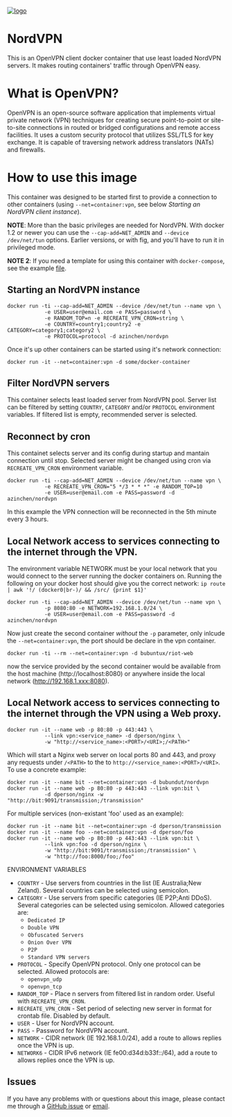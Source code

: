 [![logo](https://github.com/azinchen/nordvpn/raw/master/NordVpn_logo.png)](https://www.nordvpn.com/)

# NordVPN

This is an OpenVPN client docker container that use least loaded NordVPN servers. It makes routing containers' traffic through OpenVPN easy.

# What is OpenVPN?

OpenVPN is an open-source software application that implements virtual private network (VPN) techniques for creating secure point-to-point or site-to-site connections in routed or bridged configurations and remote access facilities. It uses a custom security protocol that utilizes SSL/TLS for key exchange. It is capable of traversing network address translators (NATs) and firewalls.

# How to use this image

This container was designed to be started first to provide a connection to other containers (using `--net=container:vpn`, see below *Starting an NordVPN client instance*).

**NOTE**: More than the basic privileges are needed for NordVPN. With docker 1.2 or newer you can use the `--cap-add=NET_ADMIN` and `--device /dev/net/tun` options. Earlier versions, or with fig, and you'll have to run it in privileged mode.

**NOTE 2**: If you need a template for using this container with `docker-compose`, see the example [file](https://github.com/dperson/openvpn-client/raw/master/docker-compose.yml).

## Starting an NordVPN instance

    docker run -ti --cap-add=NET_ADMIN --device /dev/net/tun --name vpn \
                -e USER=user@email.com -e PASS=password \
                -e RANDOM_TOP=n -e RECREATE_VPN_CRON=string \
                -e COUNTRY=country1;country2 -e CATEGORY=category1;category2 \
                -e PROTOCOL=protocol -d azinchen/nordvpn

Once it's up other containers can be started using it's network connection:

    docker run -it --net=container:vpn -d some/docker-container

## Filter NordVPN servers

This container selects least loaded server from NordVPN pool. Server list can be filtered by setting `COUNTRY`, `CATEGORY` and/or `PROTOCOL` environment variables. If filtered list is empty, recommended server is selected.

## Reconnect by cron

This containet selects server and its config during startup and mantain connection until stop. Selected server might be changed using cron via `RECREATE_VPN_CRON` environment variable.

    docker run -ti --cap-add=NET_ADMIN --device /dev/net/tun --name vpn \
                -e RECREATE_VPN_CRON="5 */3 * * *" -e RANDOM_TOP=10
                -e USER=user@email.com -e PASS=password -d azinchen/nordvpn

In this example the VPN connection will be reconnected in the 5th minute every 3 hours.

## Local Network access to services connecting to the internet through the VPN.

The environment variable NETWORK must be your local network that you would connect to the server running the docker containers on. Running the following on your docker host should give you the correct network: `ip route | awk '!/ (docker0|br-)/ && /src/ {print $1}'`

    docker run -ti --cap-add=NET_ADMIN --device /dev/net/tun --name vpn \
                -p 8080:80 -e NETWORK=192.168.1.0/24 \ 
                -e USER=user@email.com -e PASS=password -d azinchen/nordvpn

Now just create the second container _without_ the `-p` parameter, only inlcude the `--net=container:vpn`, the port should be declare in the vpn container.

    docker run -ti --rm --net=container:vpn -d bubuntux/riot-web

now the service provided by the second container would be available from the host machine (http://localhost:8080) or anywhere inside the local network (http://192.168.1.xxx:8080).

## Local Network access to services connecting to the internet through the VPN using a Web proxy.

    docker run -it --name web -p 80:80 -p 443:443 \
                --link vpn:<service_name> -d dperson/nginx \
                -w "http://<service_name>:<PORT>/<URI>;/<PATH>"

Which will start a Nginx web server on local ports 80 and 443, and proxy any requests under `/<PATH>` to the to `http://<service_name>:<PORT>/<URI>`. To use a concrete example:

    docker run -it --name bit --net=container:vpn -d bubundut/nordvpn
    docker run -it --name web -p 80:80 -p 443:443 --link vpn:bit \
                -d dperson/nginx -w "http://bit:9091/transmission;/transmission"

For multiple services (non-existant 'foo' used as an example):

    docker run -it --name bit --net=container:vpn -d dperson/transmission
    docker run -it --name foo --net=container:vpn -d dperson/foo
    docker run -it --name web -p 80:80 -p 443:443 --link vpn:bit \
                --link vpn:foo -d dperson/nginx \
                -w "http://bit:9091/transmission;/transmission" \
                -w "http://foo:8000/foo;/foo"

ENVIRONMENT VARIABLES

 * `COUNTRY`           - Use servers from countries in the list (IE Australia;New Zeland). Several countries can be selected using semicolon.
 * `CATEGORY`          - Use servers from specific categories (IE P2P;Anti DDoS). Several categories can be selected using semicolon. Allowed categories are:
   * `Dedicated IP`
   * `Double VPN`
   * `Obfuscated Servers`
   * `Onion Over VPN`
   * `P2P`
   * `Standard VPN servers`
 * `PROTOCOL`          - Specify OpenVPN protocol. Only one protocol can be selected. Allowed protocols are:
   * `openvpn_udp`
   * `openvpn_tcp`
 * `RANDOM_TOP`        - Place n servers from filtered list in random order. Useful with `RECREATE_VPN_CRON`.
 * `RECREATE_VPN_CRON` - Set period of selecting new server in format for crontab file. Disabled by default.
 * `USER`              - User for NordVPN account.
 * `PASS`              - Password for NordVPN account.
 * `NETWORK`           - CIDR network (IE 192.168.1.0/24), add a route to allows replies once the VPN is up.
 * `NETWORK6`          - CIDR IPv6 network (IE fe00:d34d:b33f::/64), add a route to allows replies once the VPN is up.

## Issues

If you have any problems with or questions about this image, please contact me through a [GitHub issue](https://github.com/azinchen/nordvpn/issues) or [email](mailto:alexander@zinchenko.com).
